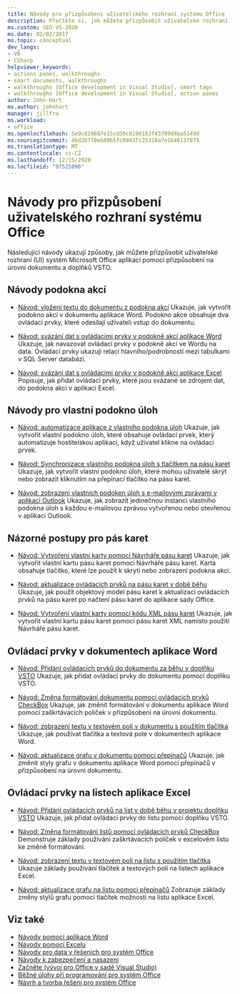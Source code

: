 ```yaml
---
title: Návody pro přizpůsobení uživatelského rozhraní systému Office
description: Přečtěte si, jak můžete přizpůsobit uživatelské rozhraní (UI) systém Microsoft Office aplikací pomocí přizpůsobení na úrovni dokumentu a doplňků VSTO.
ms.custom: SEO-VS-2020
ms.date: 02/02/2017
ms.topic: conceptual
dev_langs:
- VB
- CSharp
helpviewer_keywords:
- actions panes, walkthroughs
- smart documents, walkthroughs
- walkthroughs [Office development in Visual Studio], smart tags
- walkthroughs [Office development in Visual Studio], action panes
author: John-Hart
ms.author: johnhart
manager: jillfra
ms.workload:
- office
ms.openlocfilehash: 5e9cd19687e15cd30c8196183f43709d4ba5149d
ms.sourcegitcommit: 4bd2b770e60965fc0843fc25318a7e1b46137875
ms.translationtype: MT
ms.contentlocale: cs-CZ
ms.lasthandoff: 12/15/2020
ms.locfileid: "97525096"
---
```

# <a name="office-ui-customization-walkthroughs"></a>Návody pro přizpůsobení uživatelského rozhraní systému Office
  Následující návody ukazují způsoby, jak můžete přizpůsobit uživatelské rozhraní (UI) systém Microsoft Office aplikací pomocí přizpůsobení na úrovni dokumentu a doplňků VSTO.

## <a name="actions-pane-walkthroughs"></a>Návody podokna akcí
- [Návod: vložení textu do dokumentu z podokna akcí](../vsto/walkthrough-inserting-text-into-a-document-from-an-actions-pane.md) Ukazuje, jak vytvořit podokno akcí v dokumentu aplikace Word. Podokno akce obsahuje dva ovládací prvky, které odesílají uživateli vstup do dokumentu.

- [Návod: svázání dat s ovládacími prvky v podokně akcí aplikace Word](../vsto/walkthrough-binding-data-to-controls-on-a-word-actions-pane.md) Ukazuje, jak navazovat ovládací prvky v podokně akcí ve Wordu na data. Ovládací prvky ukazují relaci hlavního/podrobností mezi tabulkami v SQL Server databázi.

- [Návod: svázání dat s ovládacími prvky v podokně akcí aplikace Excel](../vsto/walkthrough-binding-data-to-controls-on-an-excel-actions-pane.md) Popisuje, jak přidat ovládací prvky, které jsou svázané se zdrojem dat, do podokna akcí v aplikaci Excel.

## <a name="custom-task-pane-walkthroughs"></a>Návody pro vlastní podokno úloh
- [Návod: automatizace aplikace z vlastního podokna úloh](../vsto/walkthrough-automating-an-application-from-a-custom-task-pane.md) Ukazuje, jak vytvořit vlastní podokno úloh, které obsahuje ovládací prvek, který automatizuje hostitelskou aplikaci, když uživatel klikne na ovládací prvek.

- [Návod: Synchronizace vlastního podokna úloh s tlačítkem na pásu karet](../vsto/walkthrough-synchronizing-a-custom-task-pane-with-a-ribbon-button.md) Ukazuje, jak vytvořit vlastní podokno úloh, které mohou uživatelé skrýt nebo zobrazit kliknutím na přepínací tlačítko na pásu karet.

- [Návod: zobrazení vlastních podoken úloh s e-mailovými zprávami v aplikaci Outlook](../vsto/walkthrough-displaying-custom-task-panes-with-e-mail-messages-in-outlook.md) Ukazuje, jak zobrazit jedinečnou instanci vlastního podokna úloh s každou e-mailovou zprávou vytvořenou nebo otevřenou v aplikaci Outlook.

## <a name="ribbon-walkthroughs"></a>Názorné postupy pro pás karet
- [Návod: Vytvoření vlastní karty pomocí Návrháře pásu karet](../vsto/walkthrough-creating-a-custom-tab-by-using-the-ribbon-designer.md) Ukazuje, jak vytvořit vlastní kartu pásu karet pomocí Návrháře pásu karet. Karta obsahuje tlačítko, které lze použít k skrytí nebo zobrazení podokna akcí.

- [Návod: aktualizace ovládacích prvků na pásu karet v době běhu](../vsto/walkthrough-updating-the-controls-on-a-ribbon-at-run-time.md) Ukazuje, jak použít objektový model pásu karet k aktualizaci ovládacích prvků na pásu karet po načtení pásu karet do aplikace sady Office.

- [Návod: Vytvoření vlastní karty pomocí kódu XML pásu karet](../vsto/walkthrough-creating-a-custom-tab-by-using-ribbon-xml.md) Ukazuje, jak vytvořit vlastní kartu pásu karet pomocí pásu karet XML namísto použití Návrháře pásu karet.

## <a name="controls-on-word-documents"></a>Ovládací prvky v dokumentech aplikace Word
- [Návod: Přidání ovládacích prvků do dokumentu za běhu v doplňku VSTO](../vsto/walkthrough-adding-controls-to-a-document-at-run-time-in-a-vsto-add-in.md) Ukazuje, jak přidat ovládací prvky do dokumentu pomocí doplňku VSTO.

- [Návod: Změna formátování dokumentu pomocí ovládacích prvků CheckBox](../vsto/walkthrough-changing-document-formatting-using-checkbox-controls.md) Ukazuje, jak změnit formátování v dokumentu aplikace Word pomocí zaškrtávacích políček v přizpůsobení na úrovni dokumentu.

- [Návod: zobrazení textu v textovém poli v dokumentu s použitím tlačítka](../vsto/walkthrough-displaying-text-in-a-text-box-in-a-document-using-a-button.md) Ukazuje, jak používat tlačítka a textová pole v dokumentech aplikace Word.

- [Návod: aktualizace grafu v dokumentu pomocí přepínačů](../vsto/walkthrough-updating-a-chart-in-a-document-using-radio-buttons.md) Ukazuje, jak změnit styly grafu v dokumentu aplikace Word pomocí přepínačů v přizpůsobení na úrovni dokumentu.

## <a name="controls-on-excel-worksheets"></a>Ovládací prvky na listech aplikace Excel
- [Návod: Přidání ovládacích prvků na list v době běhu v projektu doplňku VSTO](../vsto/walkthrough-adding-controls-to-a-worksheet-at-run-time-in-vsto-add-in-project.md) Ukazuje, jak přidat ovládací prvky do listu pomocí doplňku VSTO.

- [Návod: Změna formátování listů pomocí ovládacích prvků CheckBox](../vsto/walkthrough-changing-worksheet-formatting-using-checkbox-controls.md) Demonstruje základy používání zaškrtávacích políček v excelovém listu ke změně formátování.

- [Návod: zobrazení textu v textovém poli na listu s použitím tlačítka](../vsto/walkthrough-displaying-text-in-a-text-box-in-a-worksheet-using-a-button.md) Ukazuje základy používání tlačítek a textových polí na listech aplikace Excel.

- [Návod: aktualizace grafu na listu pomocí přepínačů](../vsto/walkthrough-updating-a-chart-in-a-worksheet-using-radio-buttons.md) Zobrazuje základy změny stylů grafu pomocí tlačítek možností na listu aplikace Excel.

## <a name="see-also"></a>Viz také
- [Návody pomocí aplikace Word](../vsto/walkthroughs-using-word.md)
- [Návody pomocí Excelu](../vsto/walkthroughs-using-excel.md)
- [Návody pro data v řešeních pro systém Office](../vsto/data-in-office-solutions-walkthroughs.md)
- [Návody k zabezpečení a nasazení](../vsto/security-and-deployment-walkthroughs.md)
- [Začněte &#40;vývoj pro Office v sadě Visual Studio&#41;](../vsto/getting-started-office-development-in-visual-studio.md)
- [Běžné úlohy při programování pro systém Office](../vsto/common-tasks-in-office-programming.md)
- [Návrh a tvorba řešení pro systém Office](../vsto/designing-and-creating-office-solutions.md)

